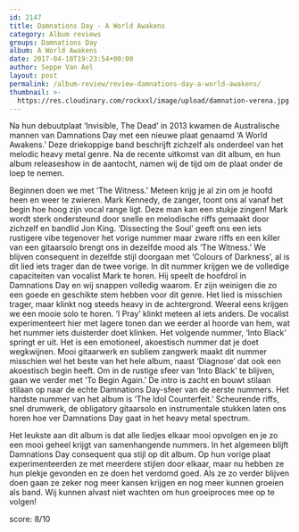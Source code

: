 ```yaml
---
id: 2147
title: Damnations Day - A World Awakens
category: Album reviews
groups: Damnations Day
album: A World Awakens
date: 2017-04-10T19:23:54+00:00
author: Seppe Van Ael
layout: post
permalink: /album-review/review-damnations-day-a-world-awakens/
thumbnail: >-
  https://res.cloudinary.com/rockxxl/image/upload/damnation-verena.jpg
---
```

Na hun debuutplaat ‘Invisible, The Dead’ in 2013 kwamen de Australische mannen van Damnations Day met een nieuwe plaat genaamd ‘A World Awakens.’ Deze driekoppige band beschrijft zichzelf als onderdeel van het melodic heavy metal genre. Na de recente uitkomst van dit album, en hun album releaseshow in de aantocht, namen wij de tijd om de plaat onder de loep te nemen.

Beginnen doen we met ‘The Witness.’ Meteen krijg je al zin om je hoofd heen en weer te zwieren. Mark Kennedy, de zanger, toont ons al vanaf het begin hoe hoog zijn vocal range ligt. Deze man kan een stukje zingen! Mark wordt sterk ondersteund door snelle en melodische riffs gemaakt door zichzelf en bandlid Jon King. ‘Dissecting the Soul’ geeft ons een iets rustigere vibe tegenover het vorige nummer maar zware riffs en een killer van een gitaarsolo brengt ons in dezelfde mood als ‘The Witness.’ We blijven consequent in dezelfde stijl doorgaan met ‘Colours of Darkness’, al is dit lied iets trager dan de twee vorige. In dit nummer krijgen we de volledige capaciteiten van vocalist Mark te horen. Hij speelt de hoofdrol in Damnations Day en wij snappen volledig waarom. Er zijn weinigen die zo een goede en geschikte stem hebben voor dit genre. Het lied is misschien trager, maar klinkt nog steeds heavy in de achtergrond. Weeral eens krijgen we een mooie solo te horen. ‘I Pray’ klinkt meteen al iets anders. De vocalist experimenteert hier met lagere tonen dan we eerder al hoorde van hem, wat het nummer iets duisterder doet klinken. Het volgende nummer, ‘Into Black’ springt er uit. Het is een emotioneel, akoestisch nummer dat je doet wegkwijnen. Mooi gitaarwerk en subliem zangwerk maakt dit nummer misschien wel het beste van het hele album, naast ‘Diagnose’ dat ook een akoestisch begin heeft. Om in de rustige sfeer van ‘Into Black’ te blijven, gaan we verder met ‘To Begin Again.’ De intro is zacht en bouwt stilaan stilaan op naar de echte Damnations Day-sfeer van de eerste nummers. Het hardste nummer van het album is ‘The Idol Counterfeit.’ Scheurende riffs, snel drumwerk, de obligatory gitaarsolo en instrumentale stukken laten ons horen hoe ver Damnations Day gaat in het heavy metal spectrum.

Het leukste aan dit album is dat alle liedjes elkaar mooi opvolgen en je zo een mooi geheel krijgt van samenhangende nummers. In het algemeen blijft Damnations Day consequent qua stijl op dit album. Op hun vorige plaat experimenteerden ze met meerdere stijlen door elkaar, maar nu hebben ze hun plekje gevonden en ze doen het verdomd goed. Als ze zo verder blijven doen gaan ze zeker nog meer kansen krijgen en nog meer kunnen groeien als band. Wij kunnen alvast niet wachten om hun groeiproces mee op te volgen!

score: 8/10
